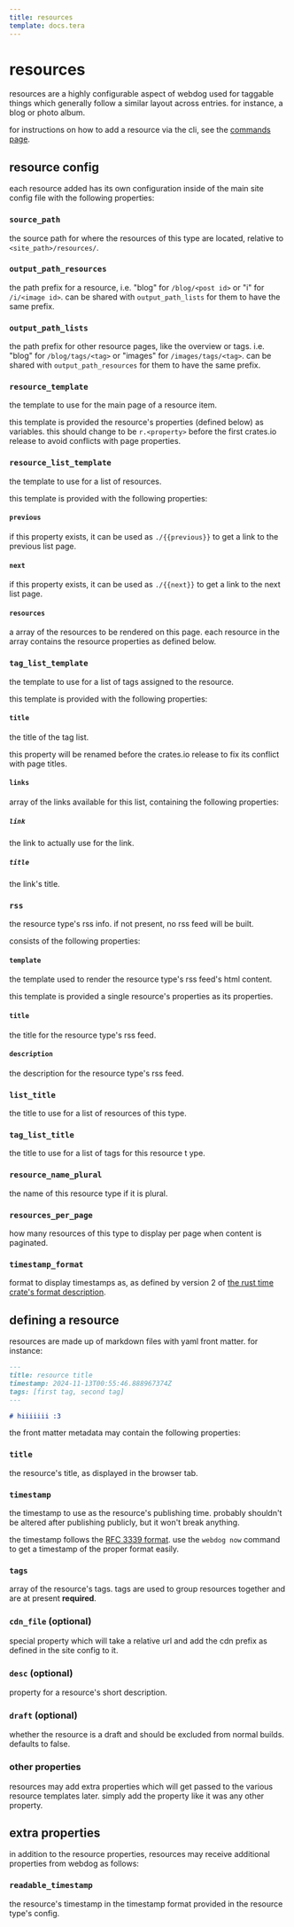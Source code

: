 ```yaml
---
title: resources
template: docs.tera
---
```


# resources

resources are a highly configurable aspect of webdog used for taggable things which generally follow a similar layout across entries. for instance, a blog or photo album.

for instructions on how to add a resource via the cli, see the [commands page](./commands).

## resource config

each resource added has its own configuration inside of the main site config file with the following properties:

### `source_path`

the source path for where the resources of this type are located, relative to `<site_path>/resources/`.

### `output_path_resources`

the path prefix for a resource, i.e. "blog" for `/blog/<post id>` or "i" for `/i/<image id>`. can be shared with `output_path_lists` for them to have the same prefix.

### `output_path_lists`

the path prefix for other resource pages, like the overview or tags. i.e. "blog" for `/blog/tags/<tag>` or "images" for `/images/tags/<tag>`. can be shared with `output_path_resources` for them to have the same prefix.

### `resource_template`

the template to use for the main page of a resource item.

this template is provided the resource's properties (defined below) as variables. this should change to be `r.<property>` before the first crates.io release to avoid conflicts with page properties.

### `resource_list_template`

the template to use for a list of resources.

this template is provided with the following properties:

#### `previous`

if this property exists, it can be used as `./{{previous}}` to get a link to the previous list page.

#### `next`

if this property exists, it can be used as `./{{next}}` to get a link to the next list page.

#### `resources`

a array of the resources to be rendered on this page. each resource in the array contains the resource properties as defined below.

### `tag_list_template`

the template to use for a list of tags assigned to the resource.

this template is provided with the following properties:

#### `title`

the title of the tag list.

this property will be renamed before the crates.io release to fix its conflict with page titles.

#### `links`

array of the links available for this list, containing the following properties:

##### `link`

the link to actually use for the link.

##### `title`

the link's title.

### `rss`

the resource type's rss info. if not present, no rss feed will be built.

consists of the following properties:

#### `template`

the template used to render the resource type's rss feed's html content.

this template is provided a single resource's properties as its properties.

#### `title`

the title for the resource type's rss feed.

#### `description`

the description for the resource type's rss feed.

### `list_title`

the title to use for a list of resources of this type.

### `tag_list_title`

the title to use for a list of tags for this resource t ype.

### `resource_name_plural`

the name of this resource type if it is plural.

### `resources_per_page`

how many resources of this type to display per page when content is paginated.

### `timestamp_format`

format to display timestamps as, as defined by version 2 of [the rust time crate's format description](https://time-rs.github.io/book/api/format-description.html).

## defining a resource

resources are made up of markdown files with yaml front matter. for instance:

```md
---
title: resource title
timestamp: 2024-11-13T00:55:46.888967374Z
tags: [first tag, second tag]
---

# hiiiiiii :3
```

the front matter metadata may contain the following properties:

### `title`

the resource's title, as displayed in the browser tab.

### `timestamp`

the timestamp to use as the resource's publishing time. probably shouldn't be altered after publishing publicly, but it won't break anything.

the timestamp follows the [RFC 3339 format](https://www.rfc-editor.org/rfc/rfc3339). use the `webdog now` command to get a timestamp of the proper format easily.

### `tags`

array of the resource's tags. tags are used to group resources together and are at present **required**.

### `cdn_file` (optional)

special property which will take a relative url and add the cdn prefix as defined in the site config to it.

### `desc` (optional)

property for a resource's short description.

### `draft` (optional)

whether the resource is a draft and should be excluded from normal builds. defaults to false.

### other properties

resources may add extra properties which will get passed to the various resource templates later. simply add the property like it was any other property.

## extra properties

in addition to the resource properties, resources may receive additional properties from webdog as follows:

### `readable_timestamp`

the resource's timestamp in the timestamp format provided in the resource type's config.

